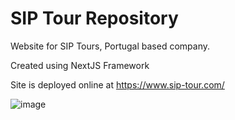 # SIP Tour Repository
Website for SIP Tours, Portugal based company.

Created using NextJS Framework

Site is deployed online at https://www.sip-tour.com/

![image](https://github.com/stefanopedicinogit/sip-tours/assets/83118026/15be40c4-ccdd-4407-86c0-ee21486d59f1)
